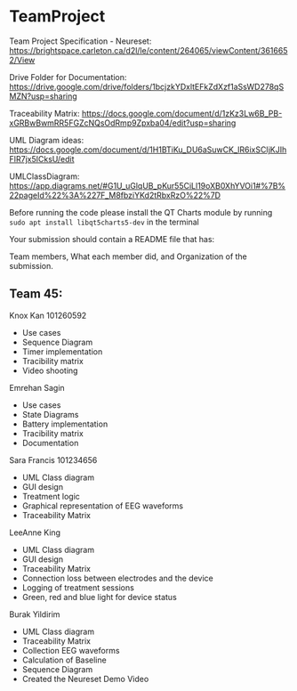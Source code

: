 # TeamProject
Team Project Specification - Neureset: https://brightspace.carleton.ca/d2l/le/content/264065/viewContent/3616652/View

Drive Folder for Documentation: https://drive.google.com/drive/folders/1bcjzkYDxltEFkZdXzf1aSsWD278qSMZN?usp=sharing

Traceability Matrix: https://docs.google.com/document/d/1zKz3Lw6B_PB-xGRBwBwmRR5FGZcNQsOdRmp9Zpxba04/edit?usp=sharing

UML Diagram ideas: https://docs.google.com/document/d/1H1BTiKu_DU6aSuwCK_lR6ixSCIjKJIhFIR7jx5ICksU/edit

UMLClassDiagram: https://app.diagrams.net/#G1U_uGlqUB_pKur55CiLl19oXB0XhYVOi1#%7B%22pageId%22%3A%227F_M8fbziYKd2tRbxRzO%22%7D

Before running the code please install the QT Charts module by running `sudo apt install libqt5charts5-dev` in the terminal

Your submission should contain a README file that has:

Team members,
What each member did, and
Organization of the submission.


## Team 45:

Knox Kan 101260592
* Use cases
* Sequence Diagram
* Timer implementation
* Tracibility matrix
* Video shooting

Emrehan Sagin
* Use cases
* State Diagrams
* Battery implementation
* Tracibility matrix
* Documentation

Sara Francis 101234656
* UML Class diagram
* GUI design
* Treatment logic
* Graphical representation of EEG waveforms
* Traceability Matrix

LeeAnne King
* UML Class diagram
* GUI design
* Traceability Matrix
* Connection loss between electrodes and the device
* Logging of treatment sessions
* Green, red and blue light for device status

Burak Yildirim
* UML Class diagram
* Traceability Matrix
* Collection EEG waveforms
* Calculation of Baseline
* Sequence Diagram
* Created the Neureset Demo Video
